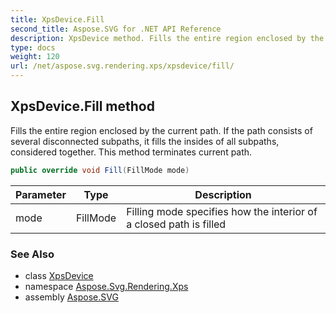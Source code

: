 ```yaml
---
title: XpsDevice.Fill
second_title: Aspose.SVG for .NET API Reference
description: XpsDevice method. Fills the entire region enclosed by the current path. If the path consists of several disconnected subpaths it fills the insides of all subpaths considered together. This method terminates current path
type: docs
weight: 120
url: /net/aspose.svg.rendering.xps/xpsdevice/fill/
---
```

## XpsDevice.Fill method

Fills the entire region enclosed by the current path. If the path consists of several disconnected subpaths, it fills the insides of all subpaths, considered together. This method terminates current path.

```csharp
public override void Fill(FillMode mode)
```

| Parameter | Type | Description |
| --- | --- | --- |
| mode | FillMode | Filling mode specifies how the interior of a closed path is filled |

### See Also

* class [XpsDevice](../)
* namespace [Aspose.Svg.Rendering.Xps](../../xpsdevice/)
* assembly [Aspose.SVG](../../../)
